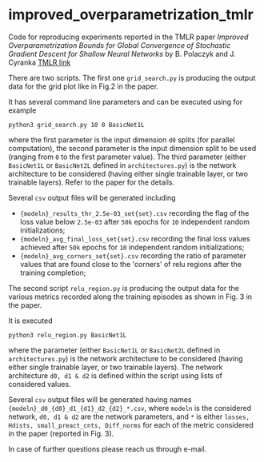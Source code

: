 # improved_overparametrization_tmlr
Code for reproducing experiments reported in the TMLR paper _Improved Overparametrization Bounds for Global Convergence of Stochastic Gradient Descent for Shallow Neural Networks_ by B. Polaczyk and J. Cyranka [TMLR link](https://openreview.net/forum?id=RjZq6W6FoE)

There are two scripts. The first one `grid_search.py` is producing the output data for the grid plot like in Fig.2 in the paper.

It has several command line parameters and can be executed using for example
```
python3 grid_search.py 10 0 BasicNet1L
```
where the first parameter is the input dimension `d0` splits (for parallel computation), the second parameter is the input dimension split to be used (ranging from `0` to the first parameter value). The third parameter (either `BasicNet1L` or `BasicNet2L` defined in `architectures.py`) is the network architecture to be considered (having either single trainable layer, or two trainable layers). Refer to the paper for the details.

Several `csv` output files will be generated including 
* `{modeln}_results_thr_2.5e-03_set{set}.csv` recording the flag of the loss value below `2.5e-03` after `50k` epochs for `10` independent random initializations;
* `{modeln}_avg_final_loss_set{set}.csv` recording the final loss values achieved after `50k` epochs for `10` independent random initializations;
* `{modeln}_avg_corners_set{set}.csv` recording the ratio of parameter values that are found close to the 'corners' of relu regions after the training completion;

The second script `relu_region.py` is producing the output data for the various metrics recorded along the training episodes as shown in Fig. 3 in the paper.

It is executed 
```
python3 relu_region.py BasicNet1L
```
where the parameter (either `BasicNet1L` or `BasicNet2L` defined in `architectures.py`) is the network architecture to be considered (having either single trainable layer, or two trainable layers). The network architecture `d0, d1 & d2` is defined within the script using lists of considered values.

Several `csv` output files will be generated having names `{modeln}_d0_{d0}_d1_{d1}_d2_{d2}_*.csv`, where `modeln` is the considered network, `d0, d1 & d2` are the network parameters, and `*` is either `losses, Hdists, small_preact_cnts, Diff_norms` for each of the metric considered in the paper (reported in Fig. 3).

In case of further questions please reach us through e-mail.
